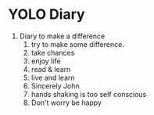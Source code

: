 # YOLO Diary

1. Diary to make a difference
    1. try to make some difference.
    1. take chances
    1. enjoy life
    1. read & learn
    1. live and learn
    1. Sincerely John
    1. hands shaking is too self conscious
    1. Don't worry be happy